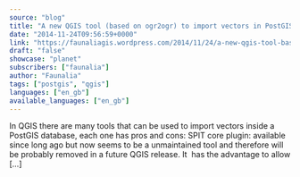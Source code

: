 ```yaml
---
source: "blog"
title: "A new QGIS tool (based on ogr2ogr) to import vectors in PostGIS, the fast way"
date: "2014-11-24T09:56:59+0000"
link: "https://faunaliagis.wordpress.com/2014/11/24/a-new-qgis-tool-based-on-ogr2ogr-to-import-vectors-in-postgis-the-fast-way/"
draft: "false"
showcase: "planet"
subscribers: ["faunalia"]
author: "Faunalia"
tags: ["postgis", "qgis"]
languages: ["en_gb"]
available_languages: ["en_gb"]
---
```


In QGIS there are many tools that can be used to import vectors inside a PostGIS database, each one has pros and cons: SPIT core plugin: available since long ago but now seems to be a unmaintained tool and therefore will be probably removed in a future QGIS release. It  has the advantage to allow [&#8230;]
